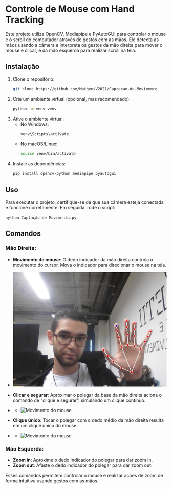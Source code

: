 # Controle de Mouse com Hand Tracking

Este projeto utiliza OpenCV, Mediapipe e PyAutoGUI para controlar o mouse e o scroll do computador através de gestos com as mãos. Ele detecta as mãos usando a câmera e interpreta os gestos da mão direita para mover o mouse e clicar, e da mão esquerda para realizar scroll na tela.

## Instalação

1. Clone o repositório:
    ```bash
    git clone https://github.com/MatheusV2021/Captacao-de-Movimento
    ```
2. Crie um ambiente virtual (opcional, mas recomendado):
    ```bash
    python -m venv venv
    ```
3. Ative o ambiente virtual:
    - No Windows:
      ```bash
      venv\Scripts\activate
      ```
    - No macOS/Linux:
      ```bash
      source venv/bin/activate
      ```
4. Instale as dependências:
    ```bash
    pip install opencv-python mediapipe pyautogui
    ```

## Uso

Para executar o projeto, certifique-se de que sua câmera esteja conectada e funcione corretamente. Em seguida, rode o script:

```bash
python Captação de Movimento.py
```

## Comandos

### Mão Direita:
- **Movimento do mouse**: O dedo indicador da mão direita controla o movimento do cursor. Mova o indicador para direcionar o mouse na tela.
- ![Movimento do mouse](src/Movimento.jpeg)
  
- **Clicar e segurar**: Aproximar o polegar da base da mão direita aciona o comando de "clique e segurar", simulando um clique contínuo.
- - ![Movimento do mouse](src/CliqueSegurado.jpeg)

- **Clique único**: Tocar o polegar com o dedo médio da mão direita resulta em um clique único do mouse.
- - ![Movimento do mouse](src/CliqueUnico.jpeg)

### Mão Esquerda:
- **Zoom in**: Aproxime o dedo indicador do polegar para dar zoom in.
- **Zoom out**: Afaste o dedo indicador do polegar para dar zoom out.

Esses comandos permitem controlar o mouse e realizar ações de zoom de forma intuitiva usando gestos com as mãos.

